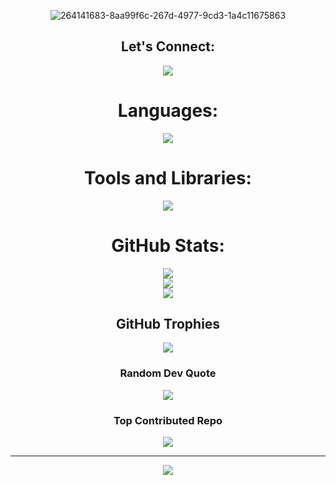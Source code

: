 <div style="max-width: 100%; margin: 0 auto; text-align: center;" align="center">

![264141683-8aa99f6c-267d-4977-9cd3-1a4c11675863](https://github.com/MARIYAPPANS/MARIYAPPANS/assets/114395182/cb6d019f-f365-4dda-b436-1cb7e0081d7b)

## Let's Connect:
<img src="https://skillicons.dev/icons?i=linkedin,twitter,instagram&perline=3" >


# Languages:
<img src="https://skillicons.dev/icons?i=c,cpp,java,python,css,html,js,php&perline=8" >

# Tools and Libraries:
<img src="https://skillicons.dev/icons?i=vscode,vercel,sqlite,replit,postgres,mysql,github,firebase,django,bootstrap,androidstudio&perline=6" >


# GitHub Stats:
![](https://github-readme-stats.vercel.app/api?username=MARIYAPPANS&theme=dark&hide_border=false&include_all_commits=false&count_private=false)<br/>
![](https://github-readme-streak-stats.herokuapp.com/?user=MARIYAPPANS&theme=dark&hide_border=false)<br/>
![](https://github-readme-stats.vercel.app/api/top-langs/?username=MARIYAPPANS&theme=dark&hide_border=false&include_all_commits=false&count_private=false&layout=compact)

##  GitHub Trophies
![](https://github-profile-trophy.vercel.app/?username=MARIYAPPANS&theme=nord&no-frame=false&no-bg=false&margin-w=4)

###  Random Dev Quote
![](https://quotes-github-readme.vercel.app/api?type=horizontal&theme=tokyonight)

###  Top Contributed Repo
![](https://github-contributor-stats.vercel.app/api?username=MARIYAPPANS&limit=5&theme=nord&combine_all_yearly_contributions=true)

---
[![](https://visitcount.itsvg.in/api?id=MARIYAPPANS&icon=6&color=5)](https://visitcount.itsvg.in)

<!-- Proudly created with GPRM ( https://gprm.itsvg.in ) -->
